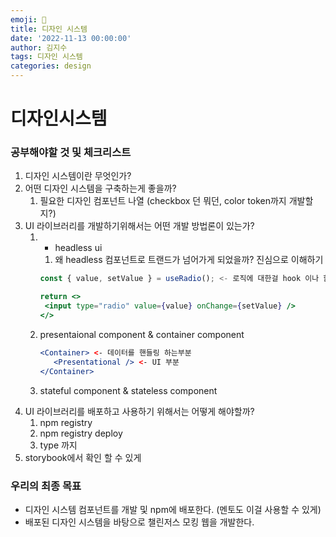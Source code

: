 ```yaml
---
emoji: 🔮
title: 디자인 시스템
date: '2022-11-13 00:00:00'
author: 김지수
tags: 디자인 시스템
categories: design
---
```


# 디자인시스템

### 공부해야할 것 및 체크리스트

1. 디자인 시스템이란 무엇인가?
2. 어떤 디자인 시스템을 구축하는게 좋을까?
   1. 필요한 디자인 컴포넌트 나열 (checkbox 던 뭐던, color token까지 개발할지?)
3. UI 라이브러리를 개발하기위해서는 어떤 개발 방법론이 있는가?
   1. - headless ui

      1. 왜 headless 컴포넌트로 트랜드가 넘어가게 되었을까? 진심으로 이해하기

      ```jsx
      const { value, setValue } = useRadio(); <- 로직에 대한걸 hook 이나 함수로 숨김

      return <>
       <input type="radio" value={value} onChange={setValue} />
      </>
      ```

   2. presentaional component & container component

      ```jsx
      <Container> <- 데이터를 핸들링 하는부분
      	 <Presentational /> <- UI 부분
      </Container>
      ```

   3. stateful component & stateless component
4. UI 라이브러리를 배포하고 사용하기 위해서는 어떻게 해야할까?
   1. npm registry
   2. npm registry deploy
   3. type 까지
5. storybook에서 확인 할 수 있게

### 우리의 최종 목표

- 디자인 시스템 컴포넌트를 개발 및 npm에 배포한다. (멘토도 이걸 사용할 수 있게)
- 배포된 디자인 시스템을 바탕으로 챌린저스 모킹 웹을 개발한다.
